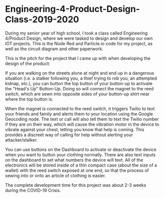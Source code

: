 # Engineering-4-Product-Design-Class-2019-2020
During my senior year of high school, I took a class called Engineering 4/Product Design, where we were tasked to design and develop our own IOT projects. This is the Node Red and Particle.io code for my project, as well as the circuit diagram and other paperwork.

This is the pitch for the project that I came up with when developing the design of the product: 

If you are walking on the streets alone at night and end up in a dangerous situation (i.e. a stalker following you, a thief trying to rob you, an attempted kidnap, etc.), you can button the top button of your button-up to activate the "Head's Up" Button-Up. Doing so will connect the magnet to the reed switch, which are sewn into opposite sides of your button-up shirt near where the top button is.

When the magnet is connected to the reed switch, it triggers Twilio to text your friends and family and alerts them to your location using the Google Geocoding node. The text or call will also tell them to text the Twilio number if they are on their way, which will cause the vibration motor in the device to vibrate against your chest, letting you know that help is coming. This provides a discreet way of calling for help without alerting your attacker/stalker.

You can use buttons on the Dashboard to activate or deactivate the device when you want to button your clothing normally. There are also text inputs on the dashboard to set what numbers the device will text. All of the electronics will be stored inside of a thin compact case (about the size of a wallet) with the reed switch exposed at one end, so that the process of sewing into or onto an article of clothing is easier.

The complete development time for this project was about 2-3 weeks during the COVID-19 Crisis.
